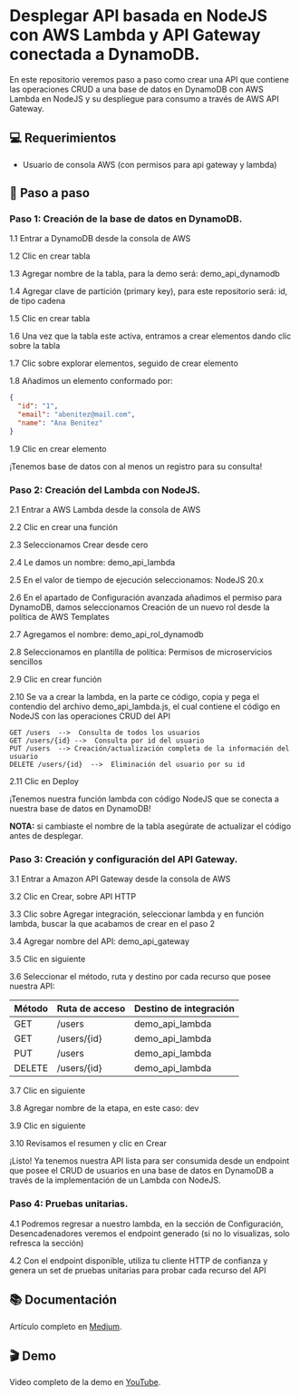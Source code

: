 
# Desplegar API basada en NodeJS con AWS Lambda y API Gateway conectada a DynamoDB.
En este repositorio veremos paso a paso como crear una API que contiene las operaciones CRUD a una base de datos en DynamoDB con AWS Lambda en NodeJS y su despliegue para consumo a través de AWS API Gateway. 

## 💻 Requerimientos
- Usuario de consola AWS (con permisos para api gateway y lambda)

## 📝 Paso a paso

### Paso 1: Creación de la base de datos en DynamoDB.
1.1 Entrar a DynamoDB desde la consola de AWS

1.2 Clic en crear tabla

1.3 Agregar nombre de la tabla, para la demo será: demo_api_dynamodb

1.4 Agregar clave de partición (primary key), para este repositorio será: id, de tipo cadena

1.5 Clic en crear tabla

1.6 Una vez que la tabla este activa, entramos a crear elementos dando clic sobre la tabla

1.7 Clic sobre explorar elementos, seguido de crear elemento

1.8 Añadimos un elemento conformado por:

```json
{
  "id": "1",
  "email": "abenitez@mail.com",
  "name": "Ana Benitez"
}
```
1.9 Clic en crear elemento

¡Tenemos base de datos con al menos un registro para su consulta!

### Paso 2: Creación del Lambda con NodeJS.

2.1 Entrar a AWS Lambda desde la consola de AWS

2.2 Clic en crear una función

2.3 Seleccionamos Crear desde cero
 
2.4 Le damos un nombre: demo_api_lambda

2.5 En el valor de tiempo de ejecución seleccionamos: NodeJS 20.x

2.6 En el apartado de Configuración avanzada añadimos el permiso para DynamoDB, damos seleccionamos Creación de un nuevo rol desde la política de AWS Templates

2.7 Agregamos el nombre: demo_api_rol_dynamodb

2.8 Seleccionamos en plantilla de política: Permisos de microservicios sencillos

2.9 Clic en crear función

2.10 Se va a crear la lambda, en la parte ce código, copia y pega el contendio del archivo demo_api_lambda.js, el cual contiene el código en NodeJS con las operaciones CRUD del API

```
GET /users  -->  Consulta de todos los usuarios
GET /users/{id} -->  Consulta por id del usuario
PUT /users  --> Creación/actualización completa de la información del usuario
DELETE /users/{id}  -->  Eliminación del usuario por su id
```

2.11 Clic en Deploy

¡Tenemos nuestra función lambda con código NodeJS que se conecta a nuestra base de datos en DynamoDB!

**NOTA:** si cambiaste el nombre de la tabla asegúrate de actualizar el código antes de desplegar.

### Paso 3: Creación y configuración del API Gateway.

3.1 Entrar a Amazon API Gateway desde la consola de AWS

3.2 Clic en Crear, sobre API HTTP

3.3 Clic sobre Agregar integración, seleccionar lambda y en función lambda, buscar la que acabamos de crear en el paso 2

3.4 Agregar nombre del API: demo_api_gateway

3.5 Clic en siguiente

3.6 Seleccionar el método, ruta y destino por cada recurso que posee nuestra API:

| Método    | Ruta de acceso | Destino de integración |
|-----------|----------------|------------------------|
| GET       | /users         | demo_api_lambda        |
| GET       | /users/{id}    | demo_api_lambda        |
| PUT       | /users         | demo_api_lambda        |
| DELETE    | /users/{id}    | demo_api_lambda        |


3.7 Clic en siguiente

3.8 Agregar nombre de la etapa, en este caso: dev

3.9 Clic en siguiente

3.10 Revisamos el resumen y clic en Crear

¡Listo! Ya tenemos nuestra API lista para ser consumida desde un endpoint que posee el CRUD de usuarios en una base de datos en DynamoDB a través de la implementación de un Lambda con NodeJS.

### Paso 4: Pruebas unitarias.

4.1 Podremos regresar a nuestro lambda, en la sección de Configuración, Desencadenadores veremos el endpoint generado (si no lo visualizas, solo refresca la sección)

4.2 Con el endpoint disponible, utiliza tu cliente HTTP de confianza y genera un set de pruebas unitarias para probar cada recurso del API


## 📚 Documentación

Artículo completo en [Medium](https://medium.com/@brendagalicia/desplegar-api-basada-en-nodejs-con-aws-lambda-y-api-gateway-conectada-a-dynamodb-d4c5fd4f5748).

## 🎬 Demo

Video completo de la demo en [YouTube](https://youtu.be/4tqsuJmRskU).
